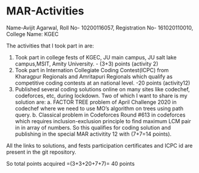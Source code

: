 # MAR-Activities
Name-Avijit Agarwal, Roll No- 10200116057, Registration No- 161020110010, College Name: KGEC


The activities that I took part in are:
1. Took part in college fests of KGEC, JU main campus, JU salt lake campus,MSIT, Amity University.  - (3+3) points (activity 2)
2. Took part in Internation Collegiate Coding Contest(ICPC) from Kharagpur Regionals and Amritapuri Regionals which qualify as    competitive coding contests at an national level.  -20 points  (activity12)
3. Published several coding solutions online on many sites like codechef, codeforces, etc, during lockdown. Two of which I want    to share is my solution are:
   a. FACTOR TREE problem of April Challenge 2020 in codechef where we need to use MO’s algorithm on trees using path query.
   b. Classical problem in Codeforces Round #613 in codeforces which requires 	inclusion-exclusion principle to find maximum         LCM pair in in array of 	numbers.
   So this qualifies for coding solution and publishing in the special MAR activitity 12 with (7+7=14 points).
   

All the links to solutions, and fests participation certificates and ICPC id are present in the git repository.

So total points acquired =(3+3+20+7+7)= 40 points
